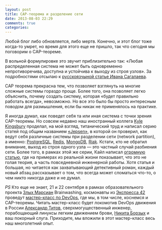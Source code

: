 ```yaml
---
layout: post
title: CAP-теорема и разделение сети
date: 2013-08-03 22:29
comments: true
categories:
---
```


Любой блог либо обновляется, либо мертв. Конечно, и этот блог тоже когда-то умрет, но время для этого еще не пришло, так
что сегодня мы поговорим о CAP-теореме.

В вольной формулировке это звучит приблизительно так: «Любая распределенная система не может быть одновременно
непротиворечива, доступна и устойчива к выходу из строя узлов». За подробностями отсылаю к
[русскоязчыной статье Ивана Сагалаева](http://softwaremaniacs.org/blog/2010/01/31/brewers-cap-theorem/).

CAP теорема прекрасна тем, что позволяет взглянуть на многие сложные системы гораздо проще. Более того, она позволяет
легко объяснить, почему создать систему, которая «будет правильно работать всегда», невозможно. Но все это было бы
просто интересным поводом для размышления, если бы никак не применялось на практике.

Я иногда думал, как поведет себя та или иная система с точки зрения CAP-теоремы. Но совсем недавно наш иностранный
коллега [Kyle Kingsbury](https://github.com/aphyr) проделал, на мой взгляд, титанический труд и написал серию статей под
общим названием [«Jepsen»](http://aphyr.com/tags/jepsen), в которой он проверил, как ведут себя различные системы при
разделении сети (network partition), а именно: [PostgreSQL](http://aphyr.com/posts/282-call-me-maybe-postgres),
[Redis](http://aphyr.com/posts/283-call-me-maybe-redis), [MongoDB](http://aphyr.com/posts/284-call-me-maybe-mongodb),
[Riak](http://aphyr.com/posts/285-call-me-maybe-riak). Кстати, кто не обратил внимание, выход из строя одного узла — это
частный случай разбиения сети. Более того, в рамках этой же серии, Кайл написал [огромную
статью](http://aphyr.com/posts/288-the-network-is-reliable), где на примерах из реальной жизни показывает, что это не
голая теория, а часть повседневной инженерной работы. Хотя статья и большая, но читается как захватывающий детективный
роман, каждый новый абзац рассказывает о том, что всегда может сломаться что-то, о чем никто никогда даже и не думал.

*PS* Кто еще не знает, 21 и 22 сентября в рамках образовательного проекта [Злых Марсиан](http://evilmartians.ru/) Brainwashing,
космонавты из [Экспресса 42](http://express42.com) проведут [мастер-класс по DevOps](http://brainwashing.pro/devops),
где мы, в том числе, коснемся и CAP-теоремы. Читать мастер-класс будет локомотив DevOps движения в России [Александр
Титов](https://twitter.com/osminog), сверхмогущественный инженер, порабощающий линуксы легким движением брови, [Никита
Борзых](https://twitter.com/ex_sample) и ваш покорный слуга. Приходите, мы вложили в этот мастер-класс весь наш
многолетний опыт.
